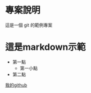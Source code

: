 # 專案說明
這是一個 git 的範例專案   

# 這是markdown示範
- 第一點
    - 第一小點
- 第二點

[我的github](https://github.com/boterasuo/git-workshop)